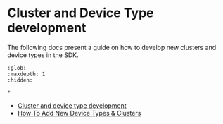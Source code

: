 # Cluster and Device Type development

The following docs present a guide on how to develop new clusters and device
types in the SDK.

```{toctree}
:glob:
:maxdepth: 1
:hidden:

*

```

-   [Cluster and device type development](./cluster_and_device_type_dev.md)
-   [How To Add New Device Types & Clusters](how_to_add_new_dts_and_clusters.md)

